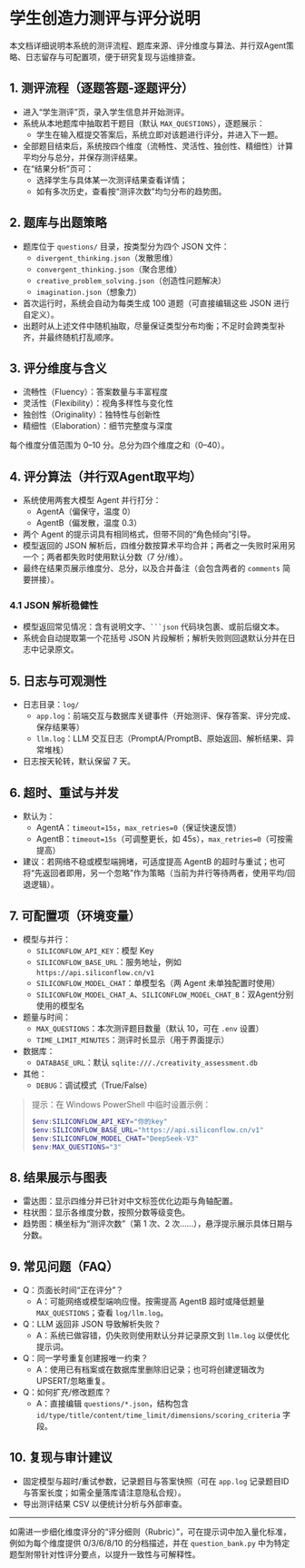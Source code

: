 # 学生创造力测评与评分说明

本文档详细说明本系统的测评流程、题库来源、评分维度与算法、并行双Agent策略、日志留存与可配置项，便于研究复现与运维排查。

## 1. 测评流程（逐题答题-逐题评分）

- 进入“学生测评”页，录入学生信息并开始测评。
- 系统从本地题库中抽取若干题目（默认 `MAX_QUESTIONS`），逐题展示：
  - 学生在输入框提交答案后，系统立即对该题进行评分，并进入下一题。
- 全部题目结束后，系统按四个维度（流畅性、灵活性、独创性、精细性）计算平均分与总分，并保存测评结果。
- 在“结果分析”页可：
  - 选择学生与具体某一次测评结果查看详情；
  - 如有多次历史，查看按“测评次数”均匀分布的趋势图。

## 2. 题库与出题策略

- 题库位于 `questions/` 目录，按类型分为四个 JSON 文件：
  - `divergent_thinking.json`（发散思维）
  - `convergent_thinking.json`（聚合思维）
  - `creative_problem_solving.json`（创造性问题解决）
  - `imagination.json`（想象力）
- 首次运行时，系统会自动为每类生成 100 道题（可直接编辑这些 JSON 进行自定义）。
- 出题时从上述文件中随机抽取，尽量保证类型分布均衡；不足时会跨类型补齐，并最终随机打乱顺序。

## 3. 评分维度与含义

- 流畅性（Fluency）：答案数量与丰富程度
- 灵活性（Flexibility）：视角多样性与变化性
- 独创性（Originality）：独特性与创新性
- 精细性（Elaboration）：细节完整度与深度

每个维度分值范围为 0–10 分。总分为四个维度之和（0–40）。

## 4. 评分算法（并行双Agent取平均）

- 系统使用两套大模型 Agent 并行打分：
  - AgentA（偏保守，温度 0）
  - AgentB（偏发散，温度 0.3）
- 两个 Agent 的提示词具有相同格式，但带不同的“角色倾向”引导。
- 模型返回的 JSON 解析后，四维分数按算术平均合并；两者之一失败时采用另一个；两者都失败时使用默认分数（7 分/维）。
- 最终在结果页展示维度分、总分，以及合并备注（会包含两者的 `comments` 简要拼接）。

### 4.1 JSON 解析稳健性

- 模型返回常见情况：含有说明文字、` ```json ` 代码块包裹、或前后缀文本。
- 系统会自动提取第一个花括号 JSON 片段解析；解析失败则回退默认分并在日志中记录原文。

## 5. 日志与可观测性

- 日志目录：`log/`
  - `app.log`：前端交互与数据库关键事件（开始测评、保存答案、评分完成、保存结果等）
  - `llm.log`：LLM 交互日志（PromptA/PromptB、原始返回、解析结果、异常堆栈）
- 日志按天轮转，默认保留 7 天。

## 6. 超时、重试与并发

- 默认为：
  - AgentA：`timeout=15s`，`max_retries=0`（保证快速反馈）
  - AgentB：`timeout=15s`（可调整更长，如 45s），`max_retries=0`（可按需提高）
- 建议：若网络不稳或模型端拥堵，可适度提高 AgentB 的超时与重试；也可将“先返回者即用，另一个忽略”作为策略（当前为并行等待两者，使用平均/回退逻辑）。

## 7. 可配置项（环境变量）

- 模型与并行：
  - `SILICONFLOW_API_KEY`：模型 Key
  - `SILICONFLOW_BASE_URL`：服务地址，例如 `https://api.siliconflow.cn/v1`
  - `SILICONFLOW_MODEL_CHAT`：单模型名（两 Agent 未单独配置时使用）
  - `SILICONFLOW_MODEL_CHAT_A`、`SILICONFLOW_MODEL_CHAT_B`：双Agent分别使用的模型名
- 题量与时间：
  - `MAX_QUESTIONS`：本次测评题目数量（默认 10，可在 `.env` 设置）
  - `TIME_LIMIT_MINUTES`：测评时长显示（用于界面提示）
- 数据库：
  - `DATABASE_URL`：默认 `sqlite:///./creativity_assessment.db`
- 其他：
  - `DEBUG`：调试模式（True/False）

> 提示：在 Windows PowerShell 中临时设置示例：
>
> ```powershell
> $env:SILICONFLOW_API_KEY="你的key"
> $env:SILICONFLOW_BASE_URL="https://api.siliconflow.cn/v1"
> $env:SILICONFLOW_MODEL_CHAT="DeepSeek-V3"
> $env:MAX_QUESTIONS="3"
> ```

## 8. 结果展示与图表

- 雷达图：显示四维分并已针对中文标签优化边距与角轴配置。
- 柱状图：显示各维度分数，按照分数等级变色。
- 趋势图：横坐标为“测评次数”（第 1 次、2 次……），悬浮提示展示具体日期与分数。

## 9. 常见问题（FAQ）

- Q：页面长时间“正在评分”？
  - A：可能网络或模型端响应慢。按需提高 AgentB 超时或降低题量 `MAX_QUESTIONS`；查看 `log/llm.log`。
- Q：LLM 返回非 JSON 导致解析失败？
  - A：系统已做容错，仍失败则使用默认分并记录原文到 `llm.log` 以便优化提示词。
- Q：同一学号重复创建报唯一约束？
  - A：使用已有档案或在数据库里删除旧记录；也可将创建逻辑改为 UPSERT/忽略重复。
- Q：如何扩充/修改题库？
  - A：直接编辑 `questions/*.json`，结构包含 `id/type/title/content/time_limit/dimensions/scoring_criteria` 字段。

## 10. 复现与审计建议

- 固定模型与超时/重试参数，记录题目与答案快照（可在 `app.log` 记录题目ID与答案长度；如需全量落库请注意隐私合规）。
- 导出测评结果 CSV 以便统计分析与外部审查。

---

如需进一步细化维度评分的“评分细则（Rubric）”，可在提示词中加入量化标准，例如为每个维度提供 0/3/6/8/10 的分档描述，并在 `question_bank.py` 中为特定题型附带针对性评分要点，以提升一致性与可解释性。
